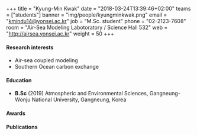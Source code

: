 +++
title = "Kyung-Min Kwak"
date = "2018-03-24T13:39:46+02:00"
teams = ["students"]
banner = "img/people/kyungminkwak.png"
email = "kmindu14@yonsei.ac.kr"
job = "M.Sc. student"
phone = "02-2123-7608"
room = "Air-Sea Modeling Labotoratory / Science Hall 532"
web = "http://airsea.yonsei.ac.kr"
weight = 50
+++

#### Research interests
+ Air-sea coupled modeling
+ Southern Ocean carbon exchange

#### Education
+ **B.Sc** (2019) Atmospheric and Environmental Sciences, Gangneung-Wonju National University, Gangneung, Korea


#### Awards

#### Publications
